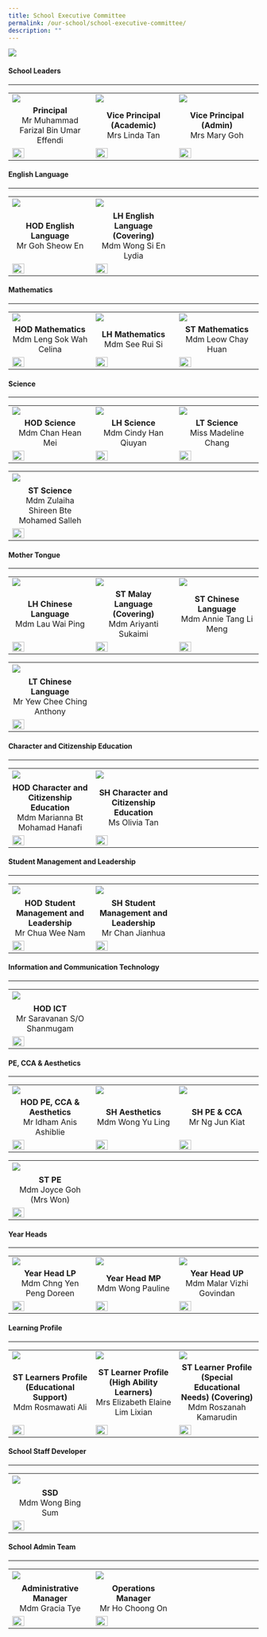 ```yaml
---
title: School Executive Committee
permalink: /our-school/school-executive-committee/
description: ""
---
```

<img src="/images/sec.jpg">
<h4><strong>School Leaders</strong></h4>
<hr>
<table width="100%" border="0">
  <tbody>
    <tr>
      <td width="33.33%"><img src="/images/EXCO/MrFarizal.jpg"></td>
      <td width="33.33%"><img src="/images/EXCO/MrsTan.jpg"></td>
      <td width="33.33%"><img src="/images/EXCO/MsGoh.jpg"></td>
    </tr>
    <tr>
      <td align="center"><strong>Principal<br>
      </strong>Mr Muhammad Farizal Bin Umar Effendi</td>
      <td align="center"><strong>Vice Principal (Academic)<br>
      </strong>Mrs Linda Tan</td>
      <td align="center"><strong>Vice Principal (Admin)<br>
      </strong>Mrs Mary Goh</td>
    </tr>
    <tr>
      <td><a href="mailto:muhd_farizal_umar_effe@schools.gov.sg"><img style="width: 40%;" src="/images/email.png"></a></td>
      <td><a href="mailto:Linda_LAU@schools.gov.sg"><img style="width: 40%;" src="/images/email.png"></a></td>
      <td><a href="mailto:mary_goh@schools.gov.sg"><img style="width: 40%;" src="/images/email.png"></a></td>
    </tr>
  </tbody>
</table>

<h4><strong>English Language</strong></h4>
<hr>
<table width="100%" border="0">
  <tbody>
    <tr>
      <td width="33.33%"><img src="/images/EXCO/GohSheowEn.jpg"></td>
      <td width="33.33%"><img src="/images/EXCO/LydiaWong.jpg"></td>
      <td width="33.33%">&nbsp;</td>
    </tr>
    <tr>
      <td align="center"><strong>HOD English Language<br>
      </strong>Mr Goh Sheow En</td>
      <td align="center"><strong>LH English Language (Covering)<br>
      </strong>Mdm Wong Si En Lydia</td>
      <td align="center">&nbsp;</td>
    </tr>
    <tr>
      <td><a href="mailto:goh_sheow_en@schools.gov.sg"><img style="width: 40%;" src="/images/email.png"></a></td>
      <td><a href="mailto:wong_si_en_lydia@schools.gov.sg"><img style="width: 40%;" src="/images/email.png"></a></td>
      <td>&nbsp;</td>
    </tr>
  </tbody>
</table>
<h4><strong>Mathematics</strong></h4>
<hr>
<table width="100%" border="0">
  <tbody>
    <tr>
      <td width="33.33%"><img src="/images/EXCO/CelinaLeng.jpg"></td>
      <td width="33.33%"><img src="/images/EXCO/RuiSi.jpg"></td>
      <td width="33.33%"><img src="/images/EXCO/LeowChayHuan.jpg"></td>
    </tr>
    <tr>
      <td align="center"><strong>HOD Mathematics<br>
      </strong>Mdm Leng Sok Wah Celina</td>
      <td align="center"><strong>LH Mathematics<br>
      </strong>Mdm See Rui Si</td>
      <td align="center"><strong>ST Mathematics<br>
      </strong>Mdm Leow Chay Huan</td>
    </tr>
    <tr>
      <td><a href="mailto:leng_sok_wah_celina@schools.gov.sg"><img style="width: 40%;" src="/images/email.png"></a></td>
      <td><a href="mailto:see_rui_si@schools.gov.sg"><img style="width: 40%;" src="/images/email.png"></a></td>
      <td><a href="mailto:leow_chay_huan@schools.gov.sg"><img style="width: 40%;" src="/images/email.png"></a></td>
    </tr>
  </tbody>
</table>
<h4><strong>Science</strong></h4>
<hr>
<table width="100%" border="0">
  <tbody>
    <tr>
      <td width="33.33%"><img src="/images/EXCO/HeanMei.jpg"></td>
      <td width="33.33%"><img src="/images/EXCO/CindyHan.jpg"></td>
      <td width="33.33%"><img src="/images/EXCO/MadelineChang.jpg"></td>
    </tr>
    <tr>
      <td align="center"><strong>HOD Science<br>
      </strong>Mdm Chan Hean Mei</td>
      <td align="center"><strong>LH Science<br>
      </strong>Mdm Cindy Han Qiuyan</td>
      <td align="center"><strong>LT Science<br>
      </strong>Miss Madeline Chang</td>
    </tr>
    <tr>
      <td><a href="mailto:chan_hean_mei@schools.gov.sg"><img style="width: 40%;" src="/images/email.png"></a></td>
      <td><a href="mailto:han_qiuyan_cindy@schools.gov.sg"><img style="width: 40%;" src="/images/email.png"></a></td>
      <td><a href="mailto:chang_seok_peng_madeline@schools.gov.sg"><img style="width: 40%;" src="/images/email.png"></a></td>
    </tr>
  </tbody>
</table>
<table width="100%" border="0">
  <tbody>
    <tr>
      <td width="33.33%"><img src="/images/EXCO/ZulaihaShireen.jpg"></td>
      <td width="33.33%">&nbsp;</td>
      <td width="33.33%">&nbsp;</td>
    </tr>
    <tr>
      <td align="center"><strong>ST Science<br>
      </strong>Mdm Zulaiha Shireen Bte Mohamed Salleh</td>
      <td align="center">&nbsp;</td>
      <td align="center">&nbsp;</td>
    </tr>
    <tr>
      <td><a href="mailto:zulaiha_shireen@schools.gov.sg"><img style="width: 40%;" src="/images/email.png"></a></td>
      <td>&nbsp;</td>
      <td>&nbsp;</td>
    </tr>
  </tbody>
</table>
<h4><strong>Mother Tongue</strong></h4>
<hr>
<table width="100%" border="0">
  <tbody>
    <tr>
      <td width="33.33%"><img src="/images/EXCO/WaiPing.jpg"></td>
      <td width="33.33%"><img src="/images/EXCO/Ariyanti.jpg"></td>
      <td width="33.33%"><img src="/images/EXCO/AnnieTang.jpg"></td>
    </tr>
    <tr>
      <td align="center"><strong>LH Chinese Language<br>
      </strong>Mdm Lau Wai Ping</td>
      <td align="center"><strong>ST Malay Language (Covering)<br>
      </strong>Mdm Ariyanti Sukaimi</td>
      <td align="center"><strong>ST Chinese Language<br>
      </strong>Mdm Annie Tang Li Meng</td>
    </tr>
    <tr>
      <td><a href="mailto:lau_wai_ping@schools.gov.sg"><img style="width: 40%;" src="/images/email.png"></a></td>
      <td><a href="mailto:ariyanti_sukaimi@schools.gov.sg"><img style="width: 40%;" src="/images/email.png"></a></td>
      <td><a href="mailto:tang_li_meng_annie@schools.gov.sg"><img style="width: 40%;" src="/images/email.png"></a></td>
    </tr>
  </tbody>
</table>
<table width="100%" border="0">
  <tbody>
    <tr>
      <td width="33.33%"><img src="/images/EXCO/AnthonyYew.jpg"></td>
      <td width="33.33%">&nbsp;</td>
      <td width="33.33%">&nbsp;</td>
    </tr>
    <tr>
      <td align="center"><strong>LT Chinese Language<br>
      </strong>Mr Yew Chee Ching Anthony</td>
      <td align="center">&nbsp;</td>
      <td align="center">&nbsp;</td>
    </tr>
    <tr>
      <td><a href="mailto:yew_chee_ching_anthony@schools.gov.sg"><img style="width: 40%;" src="/images/email.png"></a></td>
      <td>&nbsp;</td>
      <td>&nbsp;</td>
    </tr>
  </tbody>
</table>
<h4><strong>Character and Citizenship Education</strong></h4>
<hr>
<table width="100%" border="0">
  <tbody>
    <tr>
      <td width="33.33%"><img src="/images/EXCO/WeeNam.jpg"></td>
      <td width="33.33%"><img src="/images/EXCO/DonnChan.jpg"></td>
      <td width="33.33%">&nbsp;</td>
    </tr>
    <tr>
      <td align="center"><strong>HOD Character and Citizenship Education<br>
      </strong>Mdm Marianna Bt Mohamad Hanafi</td>
      <td align="center"><strong>SH Character and Citizenship Education<br>
      </strong>Ms Olivia Tan</td>
      <td align="center">&nbsp;</td>
    </tr>
    <tr>
      <td><a href="mailto:marianna_bt_mohamad_hanafi@schools.gov.sg"><img style="width: 40%;" src="/images/email.png"></a></td>
      <td><a href="mailto:olivia_tan@schools.gov.sg"><img style="width: 40%;" src="/images/email.png"></a></td>
      <td>&nbsp;</td>
    </tr>
  </tbody>
</table>
<h4><strong>Student Management and Leadership</strong></h4>
<hr>
<table width="100%" border="0">
  <tbody>
    <tr>
      <td width="33.33%"><img src="/images/EXCO/Marianna.jpg"></td>
      <td width="33.33%"><img src="/images/EXCO/Olivia.jpg"></td>
      <td width="33.33%">&nbsp;</td>
    </tr>
    <tr>
      <td align="center"><strong>HOD Student Management and Leadership<br>
      </strong>Mr Chua Wee Nam</td>
      <td align="center"><strong>SH Student Management and Leadership<br>
      </strong>Mr Chan Jianhua</td>
      <td align="center">&nbsp;</td>
    </tr>
    <tr>
      <td><a href="mailto:chua_wee_nam@schools.gov.sg"><img style="width: 40%;" src="/images/email.png"></a></td>
      <td><a href="mailto:chan_jianhua@schools.gov.sg"><img style="width: 40%;" src="/images/email.png"></a></td>
      <td>&nbsp;</td>
    </tr>
  </tbody>
</table>
<h4><strong>Information and Communication Technology</strong></h4>
<hr>
<table width="100%" border="0">
  <tbody>
    <tr>
      <td width="33.33%"><img src="/images/EXCO/Saravanan.jpg"></td>
      <td width="33.33%">&nbsp;</td>
      <td width="33.33%">&nbsp;</td>
    </tr>
    <tr>
      <td align="center"><strong>HOD ICT<br>
      </strong>Mr Saravanan S/O Shanmugam</td>
      <td align="center">&nbsp;</td>
      <td align="center">&nbsp;</td>
    </tr>
    <tr>
      <td><a href="mailto:saravanan_shanmugam@schools.gov.sg"><img style="width: 40%;" src="/images/email.png"></a></td>
      <td>&nbsp;</td>
      <td>&nbsp;</td>
    </tr>
  </tbody>
</table>
<h4><strong>PE, CCA &amp; Aesthetics</strong></h4>
<hr>
<table width="100%" border="0">
  <tbody>
    <tr>
      <td width="33.33%"><img src="/images/EXCO/Idham.jpg"></td>
      <td width="33.33%"><img src="/images/EXCO/YuLing.jpg"></td>
      <td width="33.33%"><img src="/images/EXCO/JunKiat.jpg"></td>
    </tr>
    <tr>
      <td align="center"><strong>HOD PE, CCA &amp; Aesthetics<br>
      </strong>Mr Idham Anis Ashiblie</td>
      <td align="center"><strong>SH Aesthetics<br>
      </strong>Mdm Wong Yu Ling</td>
      <td align="center"><strong>SH PE &amp; CCA<br>
      </strong>Mr Ng Jun Kiat</td>
    </tr>
    <tr>
      <td><a href="mailto:idham_anis_ashiblie@schools.gov.sg"><img style="width: 40%;" src="/images/email.png"></a></td>
      <td><a href="mailto:wong_yu_ling@schools.gov.sg"><img style="width: 40%;" src="/images/email.png"></a></td>
      <td><a href="mailto:ng_jun_kiat@schools.gov.sg"><img style="width: 40%;" src="/images/email.png"></a></td>
    </tr>
  </tbody>
</table>
<table width="100%" border="0">
  <tbody>
    <tr>
      <td width="33.33%"><img src="/images/EXCO/JoyceGoh.jpg"></td>
      <td width="33.33%">&nbsp;</td>
      <td width="33.33%">&nbsp;</td>
    </tr>
    <tr>
      <td align="center"><strong>ST PE<br>
      </strong>Mdm Joyce Goh (Mrs Won)</td>
      <td align="center">&nbsp;</td>
      <td align="center">&nbsp;</td>
    </tr>
    <tr>
      <td><a href="mailto:goh_yan_ling_joyce@schools.gov.sg"><img style="width: 40%;" src="/images/email.png"></a></td>
      <td>&nbsp;</td>
      <td>&nbsp;</td>
    </tr>
  </tbody>
</table>
<h4><strong>Year Heads</strong></h4>
<hr>
<table width="100%" border="0">
  <tbody>
    <tr>
      <td width="33.33%"><img src="/images/EXCO/DoreenChng.jpg"></td>
      <td width="33.33%"><img src="/images/EXCO/PaulineWong.jpg"></td>
      <td width="33.33%"><img src="/images/EXCO/MalarVizhi.jpg"></td>
    </tr>
    <tr>
      <td align="center"><strong>Year Head LP<br>
      </strong>Mdm Chng Yen Peng Doreen</td>
      <td align="center"><strong>Year Head MP<br>
      </strong>Mdm Wong Pauline</td>
      <td align="center"><strong>Year Head UP<br>
      </strong>Mdm Malar Vizhi Govindan</td>
    </tr>
    <tr>
      <td><a href="mailto:chng_yen_peng_doreen@schools.gov.sg"><img style="width: 40%;" src="/images/email.png"></a></td>
      <td><a href="mailto:pauline_wong@schools.gov.sg"><img style="width: 40%;" src="/images/email.png"></a></td>
      <td><a href="mailto:malar_vizhi_govindan@schools.gov.sg"><img style="width: 40%;" src="/images/email.png"></a></td>
    </tr>
  </tbody>
</table>
<h4><strong>Learning Profile</strong></h4>
<hr>
<table width="100%" border="0">
  <tbody>
    <tr>
      <td width="33.33%"><img src="/images/EXCO/Rosmawati.jpg"></td>
      <td width="33.33%"><img src="/images/EXCO/ElaineLim.jpg"></td>
      <td width="33.33%"><img src="/images/EXCO/Roszanah.jpg"></td>
    </tr>
    <tr>
      <td align="center"><strong>ST Learners Profile (Educational Support)<br>
      </strong>Mdm Rosmawati Ali</td>
      <td align="center"><strong>ST Learner Profile (High Ability Learners)<br>
      </strong>Mrs Elizabeth Elaine Lim Lixian</td>
      <td align="center"><strong>ST Learner Profile (Special Educational Needs) (Covering)<br>
      </strong>Mdm Roszanah Kamarudin</td>
    </tr>
    <tr>
      <td><a href="mailto:rosmawati_ali@schools.gov.sg"><img style="width: 40%;" src="/images/email.png"></a></td>
      <td><a href="mailto:lim_lixian_elaine@schools.gov.sg"><img style="width: 40%;" src="/images/email.png"></a></td>
      <td><a href="mailto:roszanah_kamarudin@schools.gov.sg"><img style="width: 40%;" src="/images/email.png"></a></td>
    </tr>
  </tbody>
</table>
<h4><strong>School Staff Developer</strong></h4>
<hr>
<table width="100%" border="0">
  <tbody>
    <tr>
      <td width="33.33%"><img src="/images/EXCO/BingSum.jpg"></td>
      <td width="33.33%">&nbsp;</td>
      <td width="33.33%">&nbsp;</td>
    </tr>
    <tr>
      <td align="center"><strong>SSD<br>
      </strong>Mdm Wong Bing Sum</td>
      <td align="center">&nbsp;</td>
      <td align="center">&nbsp;</td>
    </tr>
    <tr>
      <td><a href="mailto:wong_bing_sum@schools.gov.sg"><img style="width: 40%;" src="/images/email.png"></a></td>
      <td>&nbsp;</td>
      <td>&nbsp;</td>
    </tr>
  </tbody>
</table>
<h4><strong>School Admin Team</strong></h4>
<hr>
<table width="100%" border="0">
  <tbody>
    <tr>
      <td width="33.33%"><img src="/images/EXCO/GraciaTye.jpg"></td>
      <td width="33.33%"><img src="/images/EXCO/HoChoongOn.jpg"></td>
      <td width="33.33%">&nbsp;</td>
    </tr>
    <tr>
      <td align="center"><strong>Administrative Manager<br>
      </strong>Mdm Gracia Tye</td>
      <td align="center"><strong>Operations Manager<br>
      </strong>Mr Ho Choong On</td>
      <td align="center">&nbsp;</td>
    </tr>
    <tr>
      <td><a href="mailto:Gracia_Tye@schools.gov.sg"><img style="width: 40%;" src="/images/email.png"></a></td>
      <td><a href="mailto:Ho_Choong_On@schools.gov.sg"><img style="width: 40%;" src="/images/email.png"></a></td>
      <td>&nbsp;</td>
    </tr>
  </tbody>
</table>